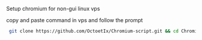 Setup chromium for non-gui linux vps


copy and paste command in vps and follow the prompt
```bash
 git clone https://github.com/OctoetIx/Chromium-script.git && cd Chromium-script && chmod +x chromium.sh && ./chromium.sh
